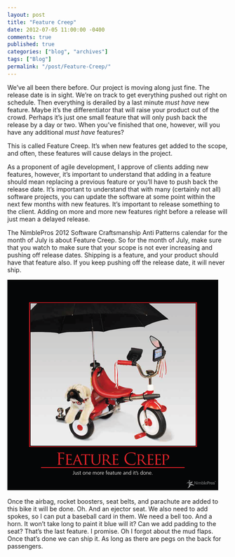 ```yaml
---
layout: post
title: "Feature Creep"
date: 2012-07-05 11:00:00 -0400
comments: true
published: true
categories: ["blog", "archives"]
tags: ["Blog"]
permalink: "/post/Feature-Creep/"
---
```

<!-- more -->



<p>We’ve all been there before. Our project is moving along just fine. The release date is in sight. We’re on track to get everything pushed out right on schedule. Then everything is derailed by a last minute <em>must have</em> new feature. Maybe it’s the differentiator that will raise your product out of the crowd. Perhaps it’s just one small feature that will only push back the release by a day or two. When you’ve finished that one, however, will you have any additional <em>must have</em> features?</p>  <p>This is called Feature Creep. It’s when new features get added to the scope, and often, these features will cause delays in the project.</p>  <p>As a proponent of agile development, I approve of clients adding new features, however, it’s important to understand that adding in a feature should mean replacing a previous feature or you’ll have to push back the release date. It’s important to understand that with many (certainly not all) software projects, you can update the software at some point within the next few months with new features. It’s important to release something to the client. Adding on more and more new features right before a release will just mean a delayed release.</p>  <p>The NimblePros 2012 Software Craftsmanship Anti Patterns calendar for the month of July is about Feature Creep. So for the month of July, make sure that you watch to make sure that your scope is not ever increasing and pushing off release dates. Shipping is a feature, and your product should have that feature also. If you keep pushing off the release date, it will never ship.</p>  <p><img style="background-image: none; border-bottom: 0px; border-left: 0px; padding-left: 0px; padding-right: 0px; display: inline; border-top: 0px; border-right: 0px; padding-top: 0px" title="FeatureCreep" border="0" alt="FeatureCreep" src="/images/files/FeatureCreep.png" width="481" height="480" /></p>  <p>Once the airbag, rocket boosters, seat belts, and parachute are added to this bike it will be done. Oh. And an ejector seat. We also need to add spokes, so I can put a baseball card in them. We need a bell too. And a horn. It won’t take long to paint it blue will it? Can we add padding to the seat? That’s the last feature. I promise. Oh I forgot about the mud flaps. Once that’s done we can ship it. As long as there are pegs on the back for passengers.</p>
